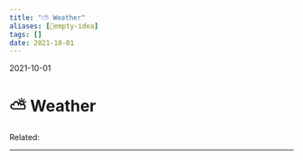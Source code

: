 ```yaml
---
title: "⛅ Weather"
aliases: [💭empty-idea]
tags: []
date: 2021-10-01
---
```

2021-10-01
# ⛅ Weather
Related:
___